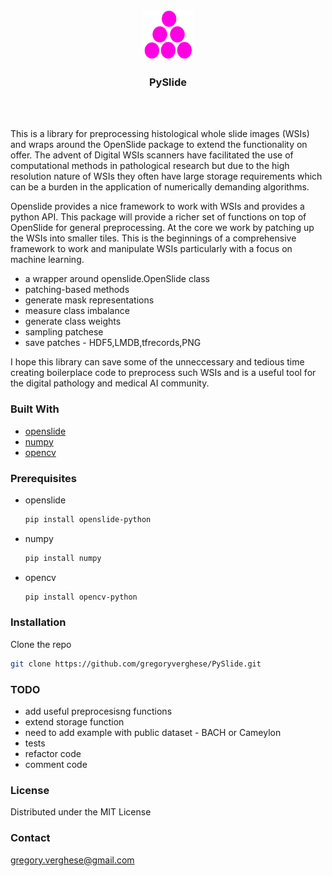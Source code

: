 
<!-- PROJECT LOGO -->
<br />
<p align="center">
  <a href="https://github.com/othneildrew/Best-README-Template">
    <img src="images/logo.png" alt="Logo" width="80" height="80">
  </a>

  <h3 align="center">PySlide</h3>
 

</a>
    <br />
    <br />
  </p>
</p>

This is a library for preprocessing histological whole slide images (WSIs) and wraps around the OpenSlide package to extend the functionality on offer. The advent of Digital WSIs scanners have facilitated the use of computational methods in pathological research but due to the high resolution nature of WSIs they often have large storage requirements which can be a burden in the application of numerically demanding algorithms.  

Openslide provides a nice framework to work with WSIs and provides a python API. This package will provide a richer set of functions on top of OpenSlide for general preprocessing. At the core we work by patching up the WSIs into smaller tiles. This is the beginnings of a comprehensive framework to work and manipulate WSIs particularly with a focus on machine learning.  

* a wrapper around openslide.OpenSlide class
* patching-based methods 
* generate mask representations
* measure class imbalance
* generate class weights
* sampling patchese
* save patches - HDF5,LMDB,tfrecords,PNG

I hope this library can save some of the unneccessary and tedious time creating boilerplace code to preprocess such WSIs and is a useful tool for the digital pathology and medical AI community.

### Built With

* [openslide](https://openslide.org/)
* [numpy](https://numpy.org/)
* [opencv](https://opencv.org/)

### Prerequisites

* openslide
  ```sh
  pip install openslide-python
  ```
* numpy
  ```sh
  pip install numpy 
  ```
* opencv
  ```sh
  pip install opencv-python
  ```

### Installation

Clone the repo
   ```sh
   git clone https://github.com/gregoryverghese/PySlide.git
   ```

### TODO

* add useful preprocesisng functions
* extend storage function
* need to add example with public dataset - BACH or Cameylon
* tests
* refactor code
* comment code

<!-- LICENSE -->
### License

Distributed under the MIT License



<!-- CONTACT -->
### Contact

gregory.verghese@gmail.com






